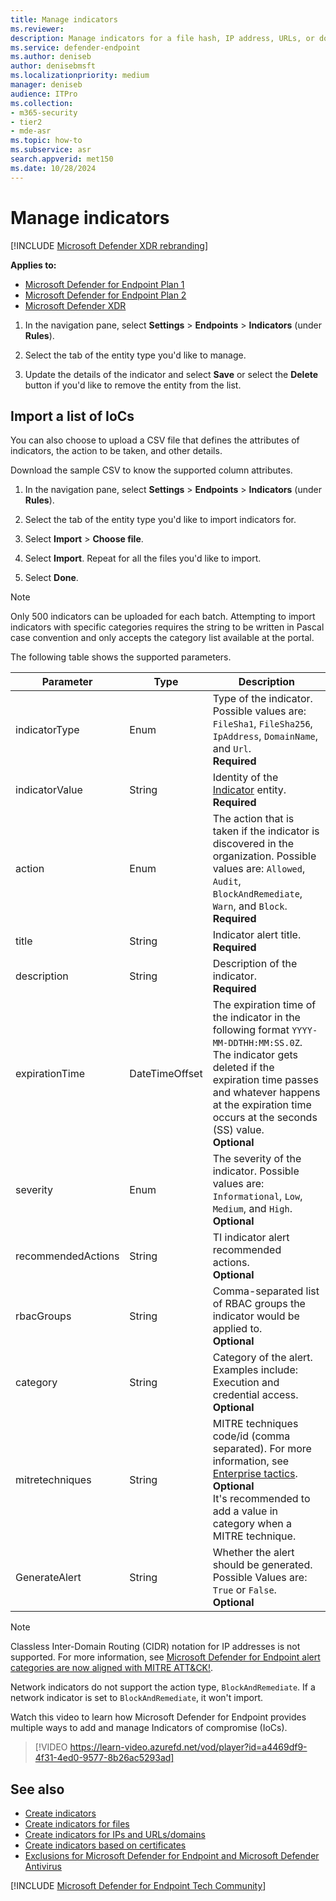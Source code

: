 ```yaml
---
title: Manage indicators
ms.reviewer:
description: Manage indicators for a file hash, IP address, URLs, or domains that define the detection, prevention, and exclusion of entities.
ms.service: defender-endpoint
ms.author: deniseb
author: denisebmsft
ms.localizationpriority: medium
manager: deniseb
audience: ITPro
ms.collection: 
- m365-security
- tier2
- mde-asr
ms.topic: how-to
ms.subservice: asr
search.appverid: met150
ms.date: 10/28/2024
---
```


# Manage indicators

[!INCLUDE [Microsoft Defender XDR rebranding](../includes/microsoft-defender.md)]

**Applies to:**
- [Microsoft Defender for Endpoint Plan 1](microsoft-defender-endpoint.md)
- [Microsoft Defender for Endpoint Plan 2](microsoft-defender-endpoint.md)
- [Microsoft Defender XDR](/defender-xdr)

1. In the navigation pane, select **Settings** \> **Endpoints** \> **Indicators** (under **Rules**).

2. Select the tab of the entity type you'd like to manage.

3. Update the details of the indicator and select **Save** or select the **Delete** button if you'd like to remove the entity from the list.

## Import a list of IoCs

You can also choose to upload a CSV file that defines the attributes of indicators, the action to be taken, and other details.

Download the sample CSV to know the supported column attributes.

1. In the navigation pane, select **Settings** \> **Endpoints** \> **Indicators** (under **Rules**).

2. Select the tab of the entity type you'd like to import indicators for.

3. Select **Import** \> **Choose file**.

4. Select **Import**. Repeat for all the files you'd like to import.

5. Select **Done**.

> [!NOTE]
> Only 500 indicators can be uploaded for each batch. 
> Attempting to import indicators with specific categories requires the string to be written in Pascal case convention and only accepts the category list available at the portal.

The following table shows the supported parameters.

| Parameter|Type|Description |
| ---| ---| --- |
| indicatorType|Enum|Type of the indicator. Possible values are: `FileSha1`, `FileSha256`, `IpAddress`, `DomainName`, and `Url`. <br/> **Required** |
| indicatorValue|String|Identity of the [Indicator](api/ti-indicator.md) entity. <br/> **Required** |
| action|Enum|The action that is taken if the indicator is discovered in the organization. Possible values are: `Allowed`, `Audit`, `BlockAndRemediate`, `Warn`, and `Block`. <br/> **Required** |
| title|String|Indicator alert title.<br/> **Required** |
| description|String| Description of the indicator.<br/> **Required** |
| expirationTime|DateTimeOffset|The expiration time of the indicator in the following format `YYYY-MM-DDTHH:MM:SS.0Z`. The indicator gets deleted if the expiration time passes and whatever happens at the expiration time occurs at the seconds (SS) value. <br/>**Optional** |
| severity|Enum|The severity of the indicator. Possible values are: `Informational`, `Low`, `Medium`, and `High`. <br/>**Optional** |
| recommendedActions|String|TI indicator alert recommended actions. <br/>**Optional** |
| rbacGroups|String|Comma-separated list of RBAC groups the indicator would be applied to. <br/>**Optional** |
| category|String|Category of the alert. Examples include: Execution and credential access. <br/>**Optional** |
| mitretechniques|String|MITRE techniques code/id (comma separated). For more information, see [Enterprise tactics](https://attack.mitre.org/tactics/enterprise/). <br/> **Optional** <br/>It's recommended to add a value in category when a MITRE technique. |
| GenerateAlert|String|Whether the alert should be generated. Possible Values are: `True` or `False`. <br/>**Optional** |

> [!NOTE]
> Classless Inter-Domain Routing (CIDR) notation for IP addresses is not supported. For more information, see [Microsoft Defender for Endpoint alert categories are now aligned with MITRE ATT&CK!](https://techcommunity.microsoft.com/t5/microsoft-defender-for-endpoint/microsoft-defender-atp-alert-categories-are-now-aligned-with/ba-p/732748).
>
> Network indicators do not support the action type, `BlockAndRemediate`. If a network indicator is set to `BlockAndRemediate`, it won't import. 

Watch this video to learn how Microsoft Defender for Endpoint provides multiple ways to add and manage Indicators of compromise (IoCs). 
> [!VIDEO https://learn-video.azurefd.net/vod/player?id=a4469df9-4f31-4ed0-9577-8b26ac5293ad]

## See also

- [Create indicators](indicators-overview.md)
- [Create indicators for files](indicator-file.md)
- [Create indicators for IPs and URLs/domains](indicator-ip-domain.md)
- [Create indicators based on certificates](indicator-certificates.md)
- [Exclusions for Microsoft Defender for Endpoint and Microsoft Defender Antivirus](defender-endpoint-antivirus-exclusions.md)

[!INCLUDE [Microsoft Defender for Endpoint Tech Community](../includes/defender-mde-techcommunity.md)]
